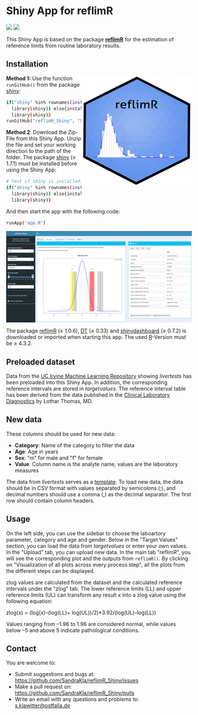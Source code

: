 # Shiny App for reflimR

![](https://img.shields.io/github/license/SandraKla/reflimR_Shiny.svg)
![](https://img.shields.io/github/last-commit/SandraKla/reflimR_Shiny.svg)

This Shiny App is based on the package [**reflimR**](https://cran.r-project.org/web/packages/reflimR/index.html) for the estimation of reference limits from routine laboratory results.

## Installation 

<img src="www/reflimR.png" width="300px" height="300px" align="right"/>

**Method 1:**
Use the function ```runGitHub()``` from the package [shiny](https://cran.r-project.org/web/packages/shiny/index.html):

```bash
if("shiny" %in% rownames(installed.packages())){
  library(shiny)} else{install.packages("shiny")
  library(shiny)}
runGitHub("reflimR_Shiny", "SandraKla")
```

**Method 2**:
Download the Zip-File from this Shiny App. Unzip the file and set your working direction to the path of the folder. 
The package [shiny](https://cran.r-project.org/web/packages/shiny/index.html) (≥ 1.7.1) must be installed before using the Shiny App:

```bash
# Test if shiny is installed:
if("shiny" %in% rownames(installed.packages())){
  library(shiny)} else{install.packages("shiny")
  library(shiny)}
```
And then start the app with the following code:
```bash
runApp("app.R")
```

<img src="www/shiny.png" align="center"/>

The package [reflimR](https://cran.r-project.org/web/packages/reflimR/index.html) (≥ 1.0.6), [DT](https://cran.r-project.org/web/packages/DT/index.html) (≥ 0.33) and [shinydashboard](https://cran.r-project.org/web/packages/shinydashboard/index.html) (≥ 0.7.2) is downloaded or imported when starting this app. The used [R](https://www.r-project.org)-Version must be ≥ 4.3.2.

## Preloaded dataset
Data from the [UC Irvine Machine Learning Repository](https://archive.ics.uci.edu/ml/datasets/HCV+data) showing *livertests* has been preloaded into this Shiny App. In addition, the corresponding reference intervals are stored in *targetvalues*. The reference interval table has been derived from the data published in the [Clinical Laboratory Diagnostics](https://www.clinical-laboratory-diagnostics.com) by Lothar Thomas, MD.

## New data
These columns should be used for new data:

* **Category**:   Name of the category to filter the data
* **Age**:        Age in years
* **Sex**:        "m" for male and "f" for female
* **Value**:      Column name is the analyte name, values are the laboratory measures

The data from *livertests* serves as a [template](https://github.com/SandraKla/reflimR_Shiny/tree/main/www/template.csv). To load new data, the data should be in CSV format with values separated by semicolons (;), and decimal numbers should use a comma (,) as the decimal separator. The first row should contain column headers.

## Usage

On the left side, you can use the sidebar to choose the laboartory parameter, category and age and gender. Below in the "Target Values" section, you can load the data from *targetvalues* or enter your own values. In the "Upload" tab, you can upload new data. In the main tab "reflimR", you will see the corresponding plot and the outputs from ```reflimR()```. By clicking on "Visualization of all plots across every process step", all the plots from the different steps can be displayed.

zlog values are calculated from the dataset and the calculated reference intervals under the "zlog" tab. The lower reference limits (LL) and upper reference limits (UL) can transform any result x into a zlog value using the following equation: 

zlog(x) = (log(x)–(log(LL)+ log(UL))/2)*3.92/(log(UL)–log(LL))

Values ranging from –1.96 to 1.96 are considered normal, while values below –5 and above 5 indicate pathological conditions.

## Contact

You are welcome to:
- Submit suggestions and bugs at: https://github.com/SandraKla/reflimR_Shiny/issues
- Make a pull request on: https://github.com/SandraKla/reflimR_Shiny/pulls
- Write an email with any questions and problems to: s.klawitter@ostfalia.de